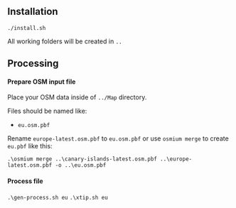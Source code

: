 ## Installation

`./install.sh`

All working folders will be created in `..`

## Processing

#### Prepare OSM input file

Place your OSM data inside of `../Map` directory.

Files should be named like:

- `eu.osm.pbf`

Rename `europe-latest.osm.pbf` to `eu.osm.pbf` or use `osmium merge` to create `eu.pbf` like this:

`.\osmium merge ..\canary-islands-latest.osm.pbf ..\europe-latest.osm.pbf -o ..\eu.osm.pbf`

#### Process file

`.\gen-process.sh eu`
`.\xtip.sh eu`

